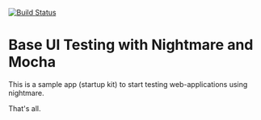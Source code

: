 [![Build Status](https://semaphoreci.com/api/v1/djalmaaraujo/base-ui-testing/branches/master/badge.svg)](https://semaphoreci.com/djalmaaraujo/base-ui-testing)

# Base UI Testing with Nightmare and Mocha

This is a sample app (startup kit) to start testing web-applications using nightmare.

That's all.